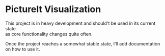 PictureIt Visualization
=======================
This project is in heavy development and should't be used in its current state  
as core functionality changes quite often.  
  
Once the project reaches a somewhat stable state, I'll add documentation  
on how to use it.
